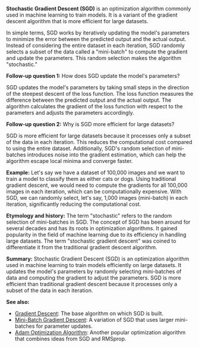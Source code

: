 **Stochastic Gradient Descent (SGD)** is an optimization algorithm commonly used in machine learning to train models. It is a variant of the gradient descent algorithm that is more efficient for large datasets.

In simple terms, SGD works by iteratively updating the model's parameters to minimize the error between the predicted output and the actual output. Instead of considering the entire dataset in each iteration, SGD randomly selects a subset of the data called a "mini-batch" to compute the gradient and update the parameters. This random selection makes the algorithm "stochastic."

**Follow-up question 1:** How does SGD update the model's parameters?

SGD updates the model's parameters by taking small steps in the direction of the steepest descent of the loss function. The loss function measures the difference between the predicted output and the actual output. The algorithm calculates the gradient of the loss function with respect to the parameters and adjusts the parameters accordingly.

**Follow-up question 2:** Why is SGD more efficient for large datasets?

SGD is more efficient for large datasets because it processes only a subset of the data in each iteration. This reduces the computational cost compared to using the entire dataset. Additionally, SGD's random selection of mini-batches introduces noise into the gradient estimation, which can help the algorithm escape local minima and converge faster.

**Example:** Let's say we have a dataset of 100,000 images and we want to train a model to classify them as either cats or dogs. Using traditional gradient descent, we would need to compute the gradients for all 100,000 images in each iteration, which can be computationally expensive. With SGD, we can randomly select, let's say, 1,000 images (mini-batch) in each iteration, significantly reducing the computational cost.

**Etymology and history:** The term "stochastic" refers to the random selection of mini-batches in SGD. The concept of SGD has been around for several decades and has its roots in optimization algorithms. It gained popularity in the field of machine learning due to its efficiency in handling large datasets. The term "stochastic gradient descent" was coined to differentiate it from the traditional gradient descent algorithm.

**Summary:**
Stochastic Gradient Descent (SGD) is an optimization algorithm used in machine learning to train models efficiently on large datasets. It updates the model's parameters by randomly selecting mini-batches of data and computing the gradient to adjust the parameters. SGD is more efficient than traditional gradient descent because it processes only a subset of the data in each iteration.

**See also:**
- [Gradient Descent](?concept=gradient+descent&specialist_role=Machine+learning+specialist&target_audience=Software+developer):
  The base algorithm on which SGD is built.
- [Mini-Batch Gradient Descent](?concept=mini-batch+gradient+descent&specialist_role=Machine+learning+specialist&target_audience=Software+developer):
  A variation of SGD that uses larger mini-batches for parameter updates.
- [Adam Optimization Algorithm](?concept=adam+optimization+algorithm&specialist_role=Machine+learning+specialist&target_audience=Software+developer):
  Another popular optimization algorithm that combines ideas from SGD and RMSprop.